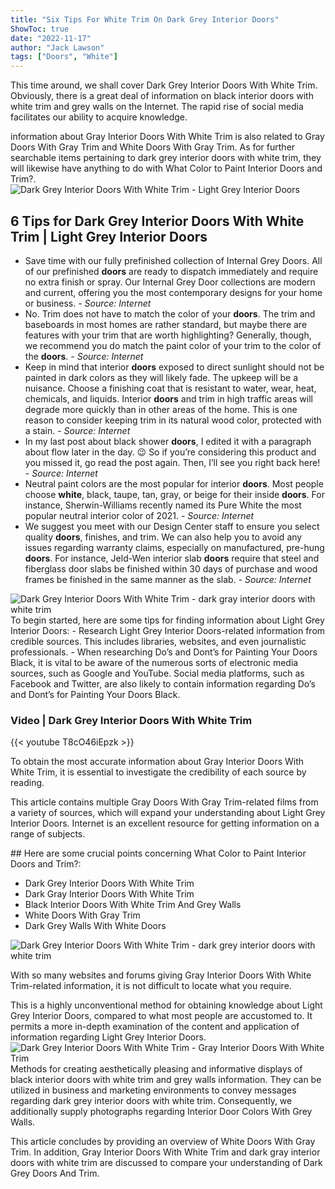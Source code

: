 ```yaml
---
title: "Six Tips For White Trim On Dark Grey Interior Doors"
ShowToc: true 
date: "2022-11-17"
author: "Jack Lawson" 
tags: ["Doors", "White"]
---
```


	
This time around, we shall cover Dark Grey Interior Doors With White Trim. Obviously, there is a great deal of information on black interior doors with white trim and grey walls on the Internet. The rapid rise of social media facilitates our ability to acquire knowledge.

information about Gray Interior Doors With White Trim is also related to Gray Doors With Gray Trim and White Doors With Gray Trim. As for further searchable items pertaining to dark grey interior doors with white trim, they will likewise have anything to do with What Color to Paint Interior Doors and Trim?.
<img loading="lazy" src="https://s-media-cache-ak0.pinimg.com/236x/85/b4/4d/85b44d94a228b5c46137764d7701f24a.jpg" onerror="this.onerror=null;this.src='https://blogger.googleusercontent.com/img/a/AVvXsEhe7F7TRXHtjiKvHb5vS7DmnxvpHiDyoYyYvm1nHB3Qp2_w3BnM6A2eq4v7FYxCC9bfZt3a9vIMtAYEKUiaDQbHMg-ViyGmRIj39MLp0bGFfgfYw1Dc9q_H-T0wiTm3l0Uq42dETrN9eC8aGJ9_IORZsxST1AcLR7np1koOfcc7tnHa4S8Mwz_xD9d0=s16000';" alt="Dark Grey Interior Doors With White Trim - Light Grey Interior Doors" >

## 6 Tips for Dark Grey Interior Doors With White Trim | Light Grey Interior Doors
-   Save time with our fully prefinished collection of Internal Grey Doors. All of our prefinished **doors** are ready to dispatch immediately and require no extra finish or spray. Our Internal Grey Door collections are modern and current, offering you the most contemporary designs for your home or business. - <cite>Source: Internet</cite>
-   No. Trim does not have to match the color of your **doors**. The trim and baseboards in most homes are rather standard, but maybe there are features with your trim that are worth highlighting? Generally, though, we recommend you do match the paint color of your trim to the color of the **doors**. - <cite>Source: Internet</cite>
-   Keep in mind that interior **doors** exposed to direct sunlight should not be painted in dark colors as they will likely fade. The upkeep will be a nuisance. Choose a finishing coat that is resistant to water, wear, heat, chemicals, and liquids. Interior **doors** and trim in high traffic areas will degrade more quickly than in other areas of the home. This is one reason to consider keeping trim in its natural wood color, protected with a stain. - <cite>Source: Internet</cite>
-   In my last post about black shower **doors**, I edited it with a paragraph about flow later in the day. 😉 So if you’re considering this product and you missed it, go read the post again. Then, I’ll see you right back here! - <cite>Source: Internet</cite>
-   Neutral paint colors are the most popular for interior **doors**. Most people choose **white**, black, taupe, tan, gray, or beige for their inside **doors**. For instance, Sherwin-Williams recently named its Pure White the most popular neutral interior color of 2021. - <cite>Source: Internet</cite>
-   We suggest you meet with our Design Center staff to ensure you select quality **doors**, finishes, and trim. We can also help you to avoid any issues regarding warranty claims, especially on manufactured, pre-hung **doors**. For instance, Jeld-Wen interior slab **doors** require that steel and fiberglass door slabs be finished within 30 days of purchase and wood frames be finished in the same manner as the slab. - <cite>Source: Internet</cite>


<img loading="lazy" src="https://i.pinimg.com/736x/6d/85/bf/6d85bfd00f5eaa54594911f257e1b27c.jpg" onerror="this.onerror=null;this.src='https://blogger.googleusercontent.com/img/a/AVvXsEhe7F7TRXHtjiKvHb5vS7DmnxvpHiDyoYyYvm1nHB3Qp2_w3BnM6A2eq4v7FYxCC9bfZt3a9vIMtAYEKUiaDQbHMg-ViyGmRIj39MLp0bGFfgfYw1Dc9q_H-T0wiTm3l0Uq42dETrN9eC8aGJ9_IORZsxST1AcLR7np1koOfcc7tnHa4S8Mwz_xD9d0=s16000';" alt="Dark Grey Interior Doors With White Trim - dark gray interior doors with white trim" >
To begin started, here are some tips for finding information about Light Grey Interior Doors:
- Research Light Grey Interior Doors-related information from credible sources. This includes libraries, websites, and even journalistic professionals.
- When researching Do’s and Dont’s for Painting Your Doors Black, it is vital to be aware of the numerous sorts of electronic media sources, such as Google and YouTube. Social media platforms, such as Facebook and Twitter, are also likely to contain information regarding Do’s and Dont’s for Painting Your Doors Black.

### Video | Dark Grey Interior Doors With White Trim
{{< youtube T8cO46iEpzk >}} 

To obtain the most accurate information about Gray Interior Doors With White Trim, it is essential to investigate the credibility of each source by reading.

This article contains multiple Gray Doors With Gray Trim-related films from a variety of sources, which will expand your understanding about Light Grey Interior Doors. Internet is an excellent resource for getting information on a range of subjects.
<script async="async" data-cfasync="false" src="//normallydemandedalter.com/fe63df3c5408708b15d8dc3d9b206b31/invoke.js"></script>
<div id="container-fe63df3c5408708b15d8dc3d9b206b31"></div>
## Here are some crucial points concerning What Color to Paint Interior Doors and Trim?:

- Dark Grey Interior Doors With White Trim
- Dark Gray Interior Doors With White Trim
- Black Interior Doors With White Trim And Grey Walls
- White Doors With Gray Trim
- Dark Grey Walls With White Doors

 <img loading="lazy" src="https://i.pinimg.com/736x/f9/53/93/f953935b8ec398dae8e99cee751e7da4.jpg" onerror="this.onerror=null;this.src='https://blogger.googleusercontent.com/img/a/AVvXsEhe7F7TRXHtjiKvHb5vS7DmnxvpHiDyoYyYvm1nHB3Qp2_w3BnM6A2eq4v7FYxCC9bfZt3a9vIMtAYEKUiaDQbHMg-ViyGmRIj39MLp0bGFfgfYw1Dc9q_H-T0wiTm3l0Uq42dETrN9eC8aGJ9_IORZsxST1AcLR7np1koOfcc7tnHa4S8Mwz_xD9d0=s16000';" alt="Dark Grey Interior Doors With White Trim - dark grey interior doors with white trim" >

With so many websites and forums giving Gray Interior Doors With White Trim-related information, it is not difficult to locate what you require.

This is a highly unconventional method for obtaining knowledge about Light Grey Interior Doors, compared to what most people are accustomed to. It permits a more in-depth examination of the content and application of information regarding Light Grey Interior Doors.
<img loading="lazy" src="https://i.pinimg.com/736x/4f/09/7c/4f097cbf034b4b05246a63f76b08f02f.jpg" onerror="this.onerror=null;this.src='https://blogger.googleusercontent.com/img/a/AVvXsEhe7F7TRXHtjiKvHb5vS7DmnxvpHiDyoYyYvm1nHB3Qp2_w3BnM6A2eq4v7FYxCC9bfZt3a9vIMtAYEKUiaDQbHMg-ViyGmRIj39MLp0bGFfgfYw1Dc9q_H-T0wiTm3l0Uq42dETrN9eC8aGJ9_IORZsxST1AcLR7np1koOfcc7tnHa4S8Mwz_xD9d0=s16000';" alt="Dark Grey Interior Doors With White Trim - Gray Interior Doors With White Trim" >
Methods for creating aesthetically pleasing and informative displays of black interior doors with white trim and grey walls information. They can be utilized in business and marketing environments to convey messages regarding dark grey interior doors with white trim. Consequently, we additionally supply photographs regarding Interior Door Colors With Grey Walls.

This article concludes by providing an overview of White Doors With Gray Trim. In addition, Gray Interior Doors With White Trim and dark gray interior doors with white trim are discussed to compare your understanding of Dark Grey Doors And Trim.
	
	

